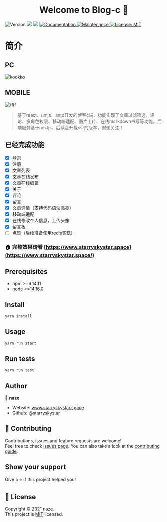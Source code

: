 <h1 align="center">Welcome to Blog-c 👋</h1>
<p>
  <img alt="Version" src="https://img.shields.io/badge/version-1.0.0-blue.svg?cacheSeconds=2592000" />
  <img src="https://img.shields.io/badge/npm-%3E%3D6.14.11-blue.svg" />
  <img src="https://img.shields.io/badge/node-%3E%3D14.16.0-blue.svg" />
  <a href="https://github.com/starryskystar/blog-c#readme" target="_blank">
    <img alt="Documentation" src="https://img.shields.io/badge/documentation-yes-brightgreen.svg" />
  </a>
  <a href="https://github.com/starryskystar/blog-c/graphs/commit-activity" target="_blank">
    <img alt="Maintenance" src="https://img.shields.io/badge/Maintained%3F-yes-green.svg" />
  </a>
  <a href="https://github.com/starryskystar/blog-c/blob/master/LICENSE" target="_blank">
    <img alt="License: MIT" src="https://img.shields.io/github/license/starryskystar/Blog-c" />
  </a>
</p>

# 简介

## PC

![kookko](https://user-images.githubusercontent.com/26371465/145361241-66bbd923-aeb5-4ad6-b6cd-f8a337e3a220.gif)

## MOBILE

![ffff](https://user-images.githubusercontent.com/26371465/145363841-2fc1e244-482b-4baf-9396-ff46716715c9.gif)



> 基于react、umjs、antd开发的博客c端，功能实现了文章过滤筛选，评论、多角色权限、移动端适配、图片上传、在线markdown书写等功能。后端服务基于nestjs。后续会升级ssr的版本，谢谢关注！


## 已经完成功能

- [x] 登录  
- [x] 注册  
- [x] 文章列表
- [x] 文章在线发布
- [x] 文章在线编辑
- [x] 关于  
- [x] 评论
- [x] 留言
- [x] 文章详情（支持代码语法高亮）
- [x] 移动端适配
- [x] 在线修改个人信息，上传头像
- [x] 留言板  
- [ ] 点赞（后续准备使用redis实现）

### 🏠 完整效果请看 [https://www.starryskystar.space](https://www.starryskystar.space/)


## Prerequisites

- npm >=6.14.11
- node >=14.16.0

## Install

```sh
yarn install
```

## Usage

```sh
yarn run start
```

## Run tests

```sh
yarn run test
```

## Author

👤 **naze**

* Website: www.starryskystar.space
* Github: [@starryskystar](https://github.com/starryskystar)

## 🤝 Contributing

Contributions, issues and feature requests are welcome!<br />Feel free to check [issues page](https://github.com/starryskystar/blog-c/issues). You can also take a look at the [contributing guide](https://github.com/starryskystar/blog-c/blob/master/CONTRIBUTING.md).

## Show your support

Give a ⭐️ if this project helped you!

## 📝 License

Copyright © 2021 [naze](https://github.com/starryskystar).<br />
This project is [MIT](https://github.com/starryskystar/blog-c/blob/master/LICENSE) licensed.
